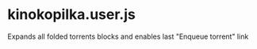 kinokopilka.user.js
===================

Expands all folded torrents blocks and enables last "Enqueue torrent" link

